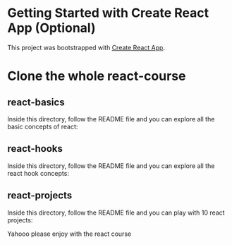 # Getting Started with Create React App (Optional)

This project was bootstrapped with [Create React App](https://github.com/facebook/create-react-app).

# Clone the whole react-course

## react-basics

Inside this directory, follow the README file and you can explore all the basic concepts of react:

## react-hooks

Inside this directory, follow the README file and you can explore all the react hook concepts:

## react-projects

Inside this directory, follow the README file and you can play with 10 react projects:


Yahooo please enjoy with the react course